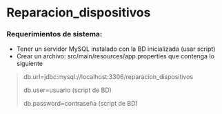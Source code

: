 # Reparacion_dispositivos

###  Requerimientos de sistema:
* Tener un servidor MySQL instalado con la BD inicializada (usar script)
* Crear un archivo: src/main/resources/app.properties que contenga lo siguiente
> db.url=jdbc:mysql://localhost:3306/reparacion_dispositivos
> 
> db.user=usuario (script de BD)
> 
> db.password=contraseña (script de BD)
